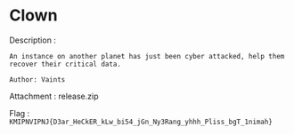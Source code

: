 # Clown

Description :
```
An instance on another planet has just been cyber attacked, help them recover their critical data.

Author: Vaints
```

Attachment	: release.zip

Flag     	: `KMIPNVIPNJ{D3ar_HeCkER_kLw_bi54_jGn_Ny3Rang_yhhh_Pliss_bgT_1nimah}`
